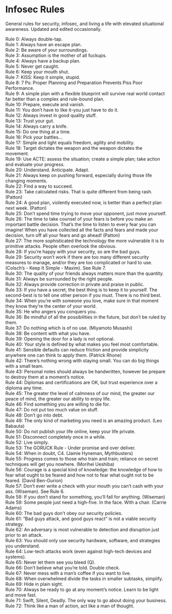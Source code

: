 # Infosec Rules
General rules for security, infosec, and living a life with elevated situational awareness.  Updated and edited occasionally.  


Rule 0: Always double-tap.  
Rule 1: Always have an escape plan.  
Rule 2: Be aware of your surroundings.  
Rule 3: Assumption is the mother of all fuckups.  
Rule 4: Always have a backup plan.  
Rule 5: Never get caught.  
Rule 6: Keep your mouth shut.  
Rule 7: KISS: Keep it simple, stupid.  
Rule 8: 7 Ps: Proper Planning and Preparation Prevents Piss Poor Performance.  
Rule 9: A simple plan with a flexible blueprint will survive real world contact far better than a complex and rule-bound plan.  
Rule 10: Prepare, execute and vanish.  
Rule 11: You don’t have to like it-you just have to do it.  
Rule 12: Always invest in good quality stuff.  
Rule 13: Trust your gut.  
Rule 14: Always carry a knife.  
Rule 15: Do one thing at a time.  
Rule 16: Pick your battles…  
Rule 17: Simple and light equals freedom, agility and mobility.  
Rule 18: Target dictates the weapon and the weapon dictates the movement.  
Rule 19: Use ACTE: assess the situation; create a simple plan; take action and evaluate your progress.  
Rule 20: Understand. Anticipate. Adapt.   
Rule 21: Always keep on pushing forward, especially during those life changing moments.  
Rule 22: Find a way to succeed.  
Rule 23: Take calculated risks. That is quite different from being rash. (Patton)  
Rule 24: A good plan, violently executed now, is better than a perfect plan next week. (Patton)  
Rule 25: Don’t spend time trying to move your opponent, just move yourself.  
Rule 26: The time to take counsel of your fears is before you make an important battle decision. That’s the time to listen to every fear you can imagine! When you have collected all the facts and fears and made your decision, turn off all your fears and go ahead! (Patton)  
Rule 27: The more sophisticated the technology the more vulnerable it is to primitive attacks. People often overlook the obvious.  
Rule 28: If you’re happy with your security, so are the bad guys.  
Rule 29: Security won’t work if there are too many different security measures to manage, and/or they are too complicated or hard to use. (Colsch’s - Keep It Simple - Maxim). See Rule 7.  
Rule 30: The quality of your friends always matters more than the quantity.  
Rule 31: Always be surrounded by the right people.  
Rule 32: Always provide correction in private and praise in public.  
Rule 33: If you have a secret, the best thing is to keep it to yourself. The second-best is to tell one other person if you must. There is no third best.  
Rule 34: When you’re with someone you love, make sure in that moment they know they’re the center of your world.  
Rule 35: He who angers you conquers you.  
Rule 36: Be mindful of all the possibilities in the future, but don’t be ruled by them.  
Rule 37: Do nothing which is of no use. (Miyamoto Musashi)  
Rule 38: Be content with what you have.  
Rule 39: Opening the door for a lady is not optional.  
Rule 40: Your style is defined by what makes you feel most comfortable.  
Rule 41: Sensible defaults can reduce friction and provide simplicity anywhere one can think to apply them. (Patrick Rhone)  
Rule 42: There’s nothing wrong with staying small. You can do big things with a small team.  
Rule 43: Personal notes should always be handwritten, however be prepare to destroy them at a moment’s notice.  
Rule 44: Diplomas and certifications are OK, but trust experience over a diploma any time.  
Rule 45: The greater the level of calmness of our mind, the greater our peace of mind, the greater our ability to enjoy life.  
Rule 46: Find something you are willing to die for.  
Rule 47: Do not put too much value on stuff.  
Rule 48: Don’t go into debt.  
Rule 49: The only kind of marketing you need is an amazing product. (Leo Babauta)  
Rule 50: Do not publish your life online, keep your life private.  
Rule 51: Disconnect completely once in a while.  
Rule 52: Live simply.  
Rule 53: The GORUCK Rule - Under promise and over deliver.  
Rule 54: When in doubt, C4. (Jamie Hyneman, Mythbusters)  
Rule 55: Progress comes to those who train and train; reliance on secret techniques will get you nowhere. (Morihei Ueshiba)  
Rule 56: Courage is a special kind of knowledge: the knowledge of how to fear what ought to be feared and how not to fear what ought not to be feared. (David Ben-Gurion)  
Rule 57: Don’t ever write a check with your mouth you can’t cash with your ass. (Wiseman). See Rule 6.  
Rule 58: If you don’t stand for something, you’ll fall for anything. (Wiseman)  
Rule 59: Some people just need a high-five. In the face. With a chair. (Carrie Adams)  
Rule 60: The bad guys don’t obey our security policies.  
Rule 61: “Bad guys attack, and good guys react” is not a viable security strategy.  
Rule 62: An adversary is most vulnerable to detection and disruption just prior to an attack.  
Rule 63: You should only use security hardware, software, and strategies you understand.  
Rule 64: Low-tech attacks work (even against high-tech devices and systems).  
Rule 65: Never let them see you bleed (Q).  
Rule 66: Don’t believe what you’re told. Double check.  
Rule 67: Never mess with a man’s coffee if you want to live.  
Rule 68: When overwhelmed divide the tasks in smaller subtasks, simplify.  
Rule 69: Hide in plain sight.  
Rule 70: Always be ready to go at any moment’s notice. Learn to be light and move fast.  
Rule 71: Swift, Silent, Deadly. The only way to go about doing your business.  
Rule 72: Think like a man of action, act like a man of thought.   
